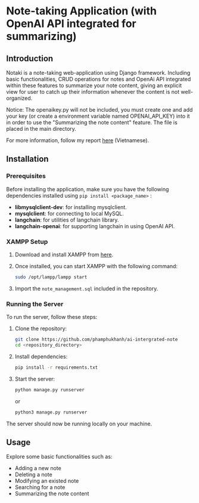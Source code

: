 # Note-taking Application (with OpenAI API integrated for summarizing)

## Introduction

Notaki is a note-taking web-application using Django framework. Including basic functionalities, CRUD operations for notes and OpenAi API integrated within these features to summarize your note content, giving an explicit view for user to catch up their information whenever the content is not well-organized.<br />

Notice: The openaikey.py will not be included, you must create one and add your key (or create a environment variable named OPENAI_API_KEY) into it in order to use the "Summarizing the note content" feature. The file is placed in the main directory.<br />

For more information, follow my report [here](https://www.overleaf.com/read/vtqctcgmqbjw#e897d2) (Vietnamese).

## Installation

### Prerequisites

Before installing the application, make sure you have the following dependencies installed using ```pip install <package_name>``` :

- **libmysqlclient-dev**: for installing mysqlclient.
- **mysqlclient**: for connecting to local MySQL.
- **langchain**: for utilities of langchain library.
- **langchain-openai**: for supporting langchain in using OpenAI API.

### XAMPP Setup

1. Download and install XAMPP from [here](https://www.apachefriends.org/index.html).
2. Once installed, you can start XAMPP with the following command:

    ```bash
    sudo /opt/lampp/lampp start
    ```

3. Import the ```note_management.sql``` included in the repository.
### Running the Server

To run the server, follow these steps:

1. Clone the repository:

    ```bash
    git clone https://github.com/phamphukhanh/ai-intergrated-note
    cd <repository_directory>
    ```

2. Install dependencies:

    ```bash
    pip install -r requirements.txt
    ```

3. Start the server:
    ```bash
    python manage.py runserver
    ```
    or
    ```bash
    python3 manage.py runserver
    ``` 
The server should now be running locally on your machine.

## Usage

Explore some basic functionalities such as:
  - Adding a new note
  - Deleting a note
  - Modifying an existed note
  - Searching for a note
  - Summarizing the note content
